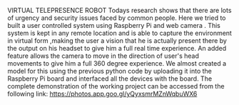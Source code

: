 VIRTUAL TELEPRESENCE ROBOT 
Todays research shows that there are lots of urgency and security issues faced by common people.
Here we tried to built a user controlled system using Raspberry Pi and web camera . 
This system is kept in any remote location and is able to capture the environment in virtual form ,making the  user a vision that
he is actually present there by the output on his  headset to give him a full real time experience.
An added feature allows the camera to move in the direction of user's head movements to give him a full 360 degree experience.
We almost created a model for this using the previous python code by uploading it into the Raspberry Pi board and interfaced all the devices with the board.
The complete demonstration of the working project can be accessed from the following link:
https://photos.app.goo.gl/yQyxsmrMZnWqbuWX6

